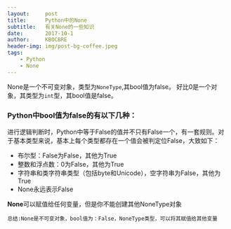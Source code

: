 ```yaml
---
layout:     post
title:      Python中的None
subtitle:   有关None的一些知识
date:       2017-10-1
author:     KBOCBRE
header-img: img/post-bg-coffee.jpeg
tags:
    - Python
    - None
---
```




None是一个不可变对象，类型为`NoneType`,其bool值为false。
好比0是一个对象，其类型为`int`型，其bool值是false。

### Python中bool值为false的有以下几种：
进行逻辑判断时，Python中等于False的值并不只有False一个，有一套规则。对于基本类型来说，基本上每个类型都存在一个值会被判定位False，大致如下：
* 布尔型：False为False，其他为True
* 整数和浮点数：0为False，其他为True
* 字符串和类字符串类型（包括byte和Unicode），空字符串为False，其他为True
* None永远表示False

**None**可以赋值给任何变量，但是你不能创建其他NoneType对象



`总结:None是不可变对象，bool值为：False，NoneType类型，可以将其赋值给其他变量`